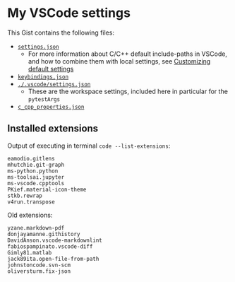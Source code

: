 # My VSCode settings

This Gist contains the following files:

- [`settings.json`](https://gist.github.com/jakelevi1996/f57c1e5491aa478bcf1c76db74042653#file-settings-json)
    - For more information about C/C++ default include-paths in VSCode, and how to combine them with local settings, see [Customizing default settings](https://code.visualstudio.com/docs/cpp/customize-default-settings-cpp)
- [`keybindings.json`](https://gist.github.com/jakelevi1996/f57c1e5491aa478bcf1c76db74042653#file-keybindings-json)
- [`./.vscode/settings.json`](https://gist.github.com/jakelevi1996/f57c1e5491aa478bcf1c76db74042653#file-local_settings-json)
    - These are the workspace settings, included here in particular for the `pytestArgs`
- [`c_cpp_properties.json`](https://gist.github.com/jakelevi1996/f57c1e5491aa478bcf1c76db74042653#file-c_cpp_properties-json)

## Installed extensions

Output of executing in terminal `code --list-extensions`:

```
eamodio.gitlens
mhutchie.git-graph
ms-python.python
ms-toolsai.jupyter
ms-vscode.cpptools
PKief.material-icon-theme
stkb.rewrap
v4run.transpose
```

Old extensions:

```
yzane.markdown-pdf
donjayamanne.githistory
DavidAnson.vscode-markdownlint
fabiospampinato.vscode-diff  
Gimly81.matlab
jack89ita.open-file-from-path
johnstoncode.svn-scm
oliversturm.fix-json
```
